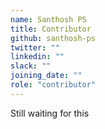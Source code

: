 ```yaml
---
name: Santhosh PS
title: Contributor
github: santhosh-ps
twitter: ""
linkedin: ""
slack: ""
joining_date: ""
role: "contributor"
---
```


Still waiting for this
